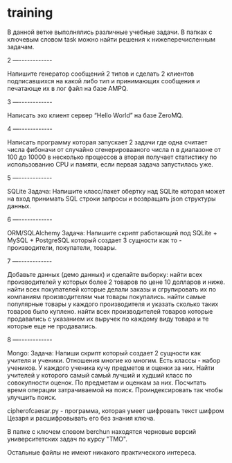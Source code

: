 # training
В данной ветке выполнялись различные учебные задачи.
В папках с ключевым словом task можно найти решения к нижеперечисленным задачам.

2 —------------

Напишите генератор сообщений 2 типов и сделать 2 клиентов подписавшихся на какой либо тип и принимающих сообщения и
печатающе их в лог файл на базе AMPQ.

3 —------------

Написать эхо клиент сервер “Hello World” на базе ZeroMQ.

4 —------------

Написать программу которая запускает 2 задачи где одна считает числа фибоначи от случайно сгенерировааного числа n 
в диапазоне от 100 до 10000 в несколько процессов а вторая получает статистику по использованию CPU и памяти,
если первая задача запустилась уже.

5 —------------

SQLite Задача:
Напишите класс/пакет обертку над SQLite которая может на вход принимать SQL строки запросы и возвращать json структуры данных.

6 —------------

ORM/SQLAlchemy Задача:
Напишите скрипт работающий под SQLite + MySQL + PostgreSQL который создает 3 сущности как то - производители, покупатели, товары.

7 —------------

Добавьте данных (демо данных) и сделайте выборку:
найти всех производителей у которых более 2 товаров по цене 10 долларов и ниже.
найти всех покупателей которые делали заказы и сгрупировать их по компаниям производителям чьи товары покупались.
найти самые популярные товары у каждого производителя и указать сколько таких товаров было куплено. 
найти всех производителей товаров которые продавались с указанием их выручек по каждому виду товара и те которые еще не продавались.

8 —------------

Mongo: Задача:
Напиши скрипт который создает 2 сущности как учителя и ученики. Отношения многие ко многим. Есть классы - набор учеников. 
У каждого ученика кучу предметов и оценки за них. Найти учителей у которого самый самый лучший и худший класс по совокупности оценок. 
По предметам и оценкам за них. Посчитать время операции затрачиваемой на поиск. Проиндексировать так чтобы улучшить поиск.


cipherofcaesar.py - программа, которая умеет шифровать текст шифром Цезаря и расшифровывать его без знания ключа.


В папке с ключем словом berchun находятся черновые версий университетских задач по курсу "ТМО".


Остальные файлы не имеют никакого практического интереса.
